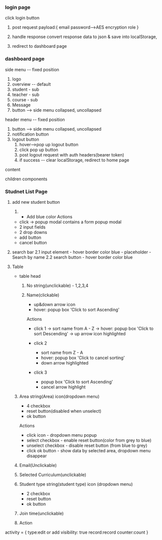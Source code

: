 ### login page

click login button

1. post request
   payload:{
   email
   password-->AES encryption
   role
   }
2. handle response
   convert response data to json & save into localStorage,

3. redirect to dashboard page

### dashboard page

side menu -- fixed position

1.  logo
2.  overview -- default
3.  student - sub
4.  teacher - sub
5.  course - sub
6.  Message
7.  button --> side menu collapsed, uncollapsed

header menu -- fixed position

1.  button --> side menu collapsed, uncollapsed
2.  notification button
3.  logout button
    1. hover-->pop up logout button
    2. click pop up button
    3. post logout request with auth headers(bearer token)
    4. if success -- clear localStorage, redirect to home page

content

children components

### Studnet List Page

1. add new student button
   1. - Add blue color
        Actions
   - click -> popup modal contains a form
     popup modal
   - 2 input fields
   - 2 drop downs
   - add button
   - cancel button
2. search bar
   2.1 input element - hover border color blue - placeholder - Search by name
   2.2 search button - hover border color blue

3. Table

   - table head

     1. No
        string(unclickable) - 1,2,3,4
     2. Name(clickable)

        - up&down arrow icon
        - hover: popup box 'Click to sort Ascending'

        Actions

        - click 1 -> sort name from A - Z
          -> hover: popup box 'Click to sort Descending'
          -> up arrow icon highlighted

        - click 2
          - sort name from Z - A
          - hover: popup box 'Click to cancel sorting'
          - down arrow highlighted
        - click 3
          - popup box 'Click to sort Ascending'
          - cancel arrow highlight

   3. Area
      string(Area)
      icon(dropdown menu)

      - 4 checkbox
      - reset button(disabled when unselect)
      - ok button

      Actions

      - click icon - dropdown menu popup
      - select checkbox - enable reset button(color from grey to blue)
      - unselect checkbox - disable reset button (from blue to grey)
      - click ok button - show data by selected area, dropdown menu disappear

   4. Email(Unclickable)
   5. Selected Curriculum(unclickable)
   6. Student type
      string(student type)
      icon (dropdown menu)
      - 2 checkbox
      - reset button
      - ok button
   7. Join time(unclickable)
   8. Action

activity = {
type:edit or add
visibility: true
record:record
counter:count
}
